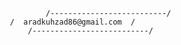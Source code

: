 

	                              /--------------------------/
			              /  aradkuhzad86@gmail.com  /
		                      /--------------------------/
